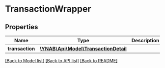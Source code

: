 # TransactionWrapper

## Properties
Name | Type | Description | Notes
------------ | ------------- | ------------- | -------------
**transaction** | [**\YNAB\Api\Model\TransactionDetail**](TransactionDetail.md) |  | 

[[Back to Model list]](../README.md#documentation-for-models) [[Back to API list]](../README.md#documentation-for-api-endpoints) [[Back to README]](../README.md)


